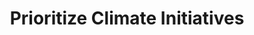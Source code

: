 ---
layout: best-practice
title: "Prioritize Climate Initiatives"
order: 60
icon: /assets/climate-icons/Icon-Star.svg
number: "05"

section: Embed Sustainability Into Your Rituals
chapter-tag: embed-rituals

previous-page: set-environmental-okrs
next-page: include-the-planet-in-your-brief


matter: |
  Your product backlog reflects your strategic and tactical priorities. As such it holds great potential for engagement with your stakeholders and communicating what is important for the product moving forward and why. Refine it with your team to incorporate and address climate considerations as part of the process. Once tickets are prioritized into a sprint, you will have identified and mitigated some climate risks and impacts.

do: |
  - Create user stories specific to climate and sustainability that will help to support your entire product (systemic impact across features)

  - Consider how your product influences user behavior in ways that impact the environment. For example, does your product increase or decrease overconsumption? Does it help your users feel drained or revitalized? What if your product also helped customers adopt more environmentally-conscious behaviors? Here’s an [example](https://www.visa.co.uk/content/dam/VCOM/regional/ve/unitedkingdom/PDF/recommerce/uk-visa-recommercehacks-playbook-cos.pdf) from the Visa Behavioural Insight Lab.

  - Use tags to identify climate and sustainability-specific user stories

  - Consider energy consumption and GHG emissions during grooming and sprint preparation. Some features may be ‘oversized’, and others may be more energy-consuming or complex than you thought.

  - Ideate on early-stage solutions and compare their environmental impact. For example, pose sustainability-focused creative constraints during early-stage ideation to push your team to think of low-impact solutions.

  - Assign an estimated environmental impact to user stories or product increments, including both backend and frontend impacts

  - Prioritize sustainability-specific user stories (if relevant) in your sprint planning

  - Consider a climate-focused sprint as a means of applying all the best practices discussed. Standardize this practice by ensuring that the same discussions continue to take place on an ongoing basis, for each new version/release of your product

success: |
  - 🧑💰 Enhanced user experience leading to improved conversion rates and overall satisfaction
  
  - 🌍💰 Adoption of cleaner electricity sources for operations
  
  - 🌍 Established targets for reduced carbon and greenhouse gas emissions
  
  - Customers are making more environmentally-conscious choices as a result of your product

consider: |
  [**Track your digital footprint**](track-your-digital-footprint) and leverage data to explain and support the prioritization of climate features that will help reduce your emissions.

  We recommend that you keep the discussion about the impact you are trying to achieve rather than the specific way to improve performance and metrics. Empower and trust your team to know what to do if you are clear about priorities and acceptable trade-offs. Aim for improvement, not perfection. Making climate part of the prioritization process is a huge step forward!
---